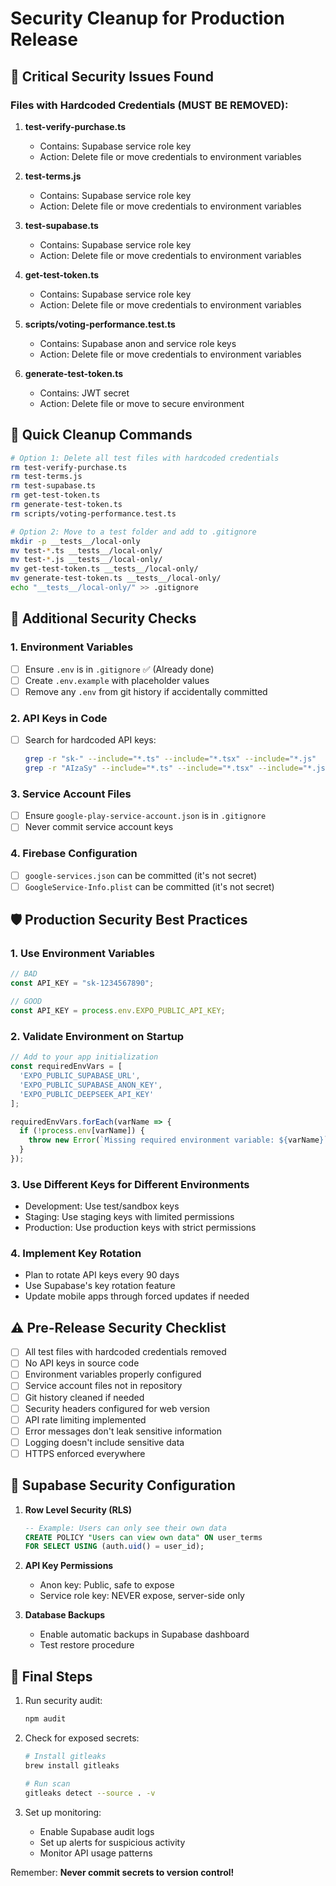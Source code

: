 # Security Cleanup for Production Release

## 🚨 Critical Security Issues Found

### Files with Hardcoded Credentials (MUST BE REMOVED):

1. **test-verify-purchase.ts**
   - Contains: Supabase service role key
   - Action: Delete file or move credentials to environment variables

2. **test-terms.js**
   - Contains: Supabase service role key
   - Action: Delete file or move credentials to environment variables

3. **test-supabase.ts**
   - Contains: Supabase service role key
   - Action: Delete file or move credentials to environment variables

4. **get-test-token.ts**
   - Contains: Supabase service role key
   - Action: Delete file or move credentials to environment variables

5. **scripts/voting-performance.test.ts**
   - Contains: Supabase anon and service role keys
   - Action: Delete file or move credentials to environment variables

6. **generate-test-token.ts**
   - Contains: JWT secret
   - Action: Delete file or move to secure environment

## 🔧 Quick Cleanup Commands

```bash
# Option 1: Delete all test files with hardcoded credentials
rm test-verify-purchase.ts
rm test-terms.js
rm test-supabase.ts
rm get-test-token.ts
rm generate-test-token.ts
rm scripts/voting-performance.test.ts

# Option 2: Move to a test folder and add to .gitignore
mkdir -p __tests__/local-only
mv test-*.ts __tests__/local-only/
mv test-*.js __tests__/local-only/
mv get-test-token.ts __tests__/local-only/
mv generate-test-token.ts __tests__/local-only/
echo "__tests__/local-only/" >> .gitignore
```

## 📝 Additional Security Checks

### 1. Environment Variables
- [ ] Ensure `.env` is in `.gitignore` ✅ (Already done)
- [ ] Create `.env.example` with placeholder values
- [ ] Remove any `.env` from git history if accidentally committed

### 2. API Keys in Code
- [ ] Search for hardcoded API keys:
  ```bash
  grep -r "sk-" --include="*.ts" --include="*.tsx" --include="*.js"
  grep -r "AIzaSy" --include="*.ts" --include="*.tsx" --include="*.js"
  ```

### 3. Service Account Files
- [ ] Ensure `google-play-service-account.json` is in `.gitignore`
- [ ] Never commit service account keys

### 4. Firebase Configuration
- [ ] `google-services.json` can be committed (it's not secret)
- [ ] `GoogleService-Info.plist` can be committed (it's not secret)

## 🛡️ Production Security Best Practices

### 1. Use Environment Variables
```typescript
// BAD
const API_KEY = "sk-1234567890";

// GOOD
const API_KEY = process.env.EXPO_PUBLIC_API_KEY;
```

### 2. Validate Environment on Startup
```typescript
// Add to your app initialization
const requiredEnvVars = [
  'EXPO_PUBLIC_SUPABASE_URL',
  'EXPO_PUBLIC_SUPABASE_ANON_KEY',
  'EXPO_PUBLIC_DEEPSEEK_API_KEY'
];

requiredEnvVars.forEach(varName => {
  if (!process.env[varName]) {
    throw new Error(`Missing required environment variable: ${varName}`);
  }
});
```

### 3. Use Different Keys for Different Environments
- Development: Use test/sandbox keys
- Staging: Use staging keys with limited permissions
- Production: Use production keys with strict permissions

### 4. Implement Key Rotation
- Plan to rotate API keys every 90 days
- Use Supabase's key rotation feature
- Update mobile apps through forced updates if needed

## ⚠️ Pre-Release Security Checklist

- [ ] All test files with hardcoded credentials removed
- [ ] No API keys in source code
- [ ] Environment variables properly configured
- [ ] Service account files not in repository
- [ ] Git history cleaned if needed
- [ ] Security headers configured for web version
- [ ] API rate limiting implemented
- [ ] Error messages don't leak sensitive information
- [ ] Logging doesn't include sensitive data
- [ ] HTTPS enforced everywhere

## 🔐 Supabase Security Configuration

1. **Row Level Security (RLS)**
   ```sql
   -- Example: Users can only see their own data
   CREATE POLICY "Users can view own data" ON user_terms
   FOR SELECT USING (auth.uid() = user_id);
   ```

2. **API Key Permissions**
   - Anon key: Public, safe to expose
   - Service role key: NEVER expose, server-side only

3. **Database Backups**
   - Enable automatic backups in Supabase dashboard
   - Test restore procedure

## 🚀 Final Steps

1. Run security audit:
   ```bash
   npm audit
   ```

2. Check for exposed secrets:
   ```bash
   # Install gitleaks
   brew install gitleaks
   
   # Run scan
   gitleaks detect --source . -v
   ```

3. Set up monitoring:
   - Enable Supabase audit logs
   - Set up alerts for suspicious activity
   - Monitor API usage patterns

Remember: **Never commit secrets to version control!**